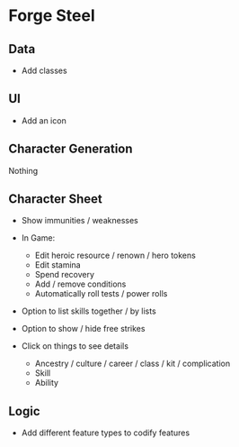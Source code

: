 # Forge Steel

## Data

* Add classes

## UI

* Add an icon

## Character Generation

Nothing

## Character Sheet

* Show immunities / weaknesses

* In Game:
  * Edit heroic resource / renown / hero tokens
  * Edit stamina
  * Spend recovery
  * Add / remove conditions
  * Automatically roll tests / power rolls

* Option to list skills together / by lists
* Option to show / hide free strikes

* Click on things to see details
  * Ancestry / culture / career / class / kit / complication
  * Skill
  * Ability

## Logic

* Add different feature types to codify features
